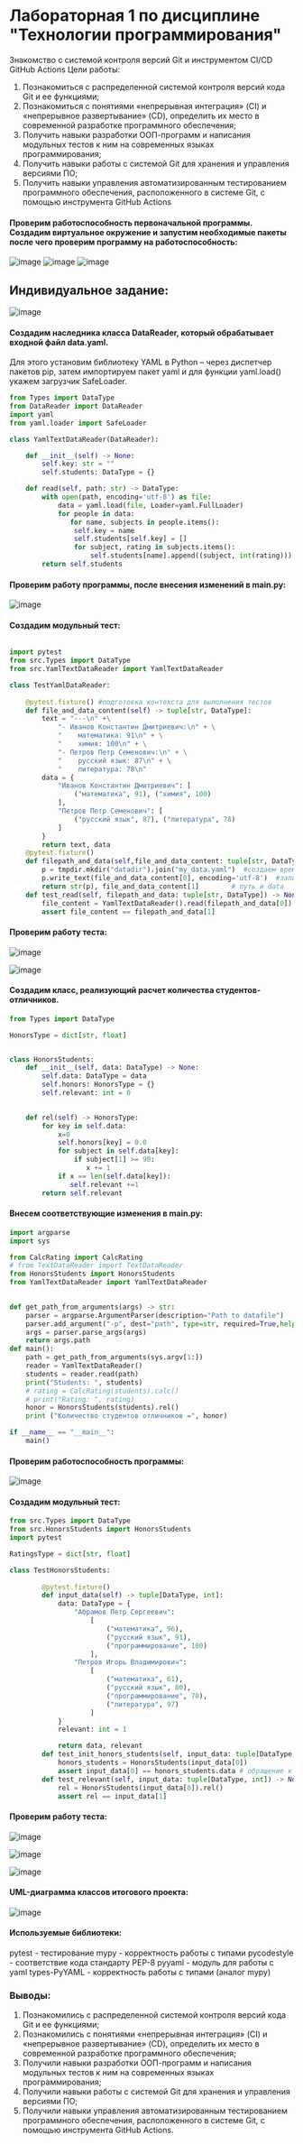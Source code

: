 # Лабораторная 1 по дисциплине "Технологии программирования"
Знакомство с системой контроля версий Git и инструментом CI/CD GitHub Actions
Цели работы:
1. Познакомиться c распределенной системой контроля версий кода Git и ее функциями;
2. Познакомиться с понятиями «непрерывная интеграция» (CI) и «непрерывное развертывание» 
(CD), определить их место в современной разработке программного обеспечения;
3. Получить навыки разработки ООП-программ и написания модульных тестов к ним на 
современных языках программирования;
4. Получить навыки работы с системой Git для хранения и управления версиями ПО;
5. Получить навыки управления автоматизированным тестированием программного обеспечения, 
расположенного в системе Git, с помощью инструмента GitHub Actions

#### Проверим работоспособность первоначальной программы. Создадим виртуальное окружение и запустим необходимые пакеты после чего проверим программу на работоспособность:

![image](https://github.com/VolkovaDasha/TehProgLab1/assets/118906106/570ceb5d-9f85-466c-ab0e-60ac515f2b7d)
![image](https://github.com/VolkovaDasha/TehProgLab1/assets/118906106/9ced85a8-ab66-432c-b80c-c7825d2233db)
![image](https://github.com/VolkovaDasha/TehProgLab1/assets/118906106/f7077247-ac5b-4c8e-be06-f2db419d20d9)

## Индивидуальное задание: 
![image](https://github.com/VolkovaDasha/TehProgLab1/assets/118906106/d39fb935-82bc-40a4-b6cb-854e0f6c7c59)


#### Создадим наследника класса DataReader, который обрабатывает входной файл data.yaml. 

Для этого установим библиотеку YAML в Python – через диспетчер пакетов pip, затем импортируем пакет yaml и для функции yaml.load() укажем загрузчик SafeLoader.

```python
from Types import DataType
from DataReader import DataReader
import yaml
from yaml.loader import SafeLoader

class YamlTextDataReader(DataReader):

    def __init__(self) -> None:
        self.key: str = ""
        self.students: DataType = {}

    def read(self, path: str) -> DataType:
        with open(path, encoding='utf-8') as file:
            data = yaml.load(file, Loader=yaml.FullLoader)
            for people in data:
               for name, subjects in people.items():
                self.key = name
                self.students[self.key] = []
                for subject, rating in subjects.items():
                    self.students[name].append((subject, int(rating)))  
        return self.students
```
#### Проверим работу программы, после внесения изменений в main.py:
![image](https://github.com/VolkovaDasha/TehProgLab1/assets/118906106/6659712a-01be-49c5-86db-ea631f350ce6)

#### Создадим модульный тест:

```python

import pytest
from src.Types import DataType
from src.YamlTextDataReader import YamlTextDataReader

class TestYamlDataReader:
    
    @pytest.fixture() #подготовка контекста для выполнения тестов
    def file_and_data_content(self) -> tuple[str, DataType]:
        text = "---\n" +\
            "- Иванов Константин Дмитриевич:\n" + \
            "    математика: 91\n" + \
            "    химия: 100\n" + \
            "- Петров Петр Семенович:\n" + \
            "    русский язык: 87\n" + \
            "    литература: 78\n"
        data = {
            "Иванов Константин Дмитриевич": [
                ("математика", 91), ("химия", 100)
            ],
            "Петров Петр Семенович": [
                ("русский язык", 87), ("литература", 78)
            ]
        }
        return text, data
    @pytest.fixture()
    def filepath_and_data(self,file_and_data_content: tuple[str, DataType],tmpdir) -> tuple[str, DataType]:
        p = tmpdir.mkdir("datadir").join("my_data.yaml")  #создаем временную папку.пустой каталог и добавление имени нового файла 
        p.write_text(file_and_data_content[0], encoding='utf-8')  #записываем путь
        return str(p), file_and_data_content[1]        # путь и data
    def test_read(self, filepath_and_data: tuple[str, DataType]) -> None:
        file_content = YamlTextDataReader().read(filepath_and_data[0])  #(ссылка путь p)
        assert file_content == filepath_and_data[1]
```

#### Проверим работу теста:

![image](https://github.com/VolkovaDasha/TehProgLab1/assets/118906106/b8f52839-ba29-4f36-8f11-c75834eb06d2)

![image](https://github.com/VolkovaDasha/TehProgLab1/assets/118906106/a61cfeb9-486e-4965-bc30-b8518d5ed1be)



#### Создадим класс, реализующий расчет количества студентов-отличников.

```python
from Types import DataType

HonorsType = dict[str, float]


class HonorsStudents:
    def __init__(self, data: DataType) -> None:
        self.data: DataType = data 
        self.honors: HonorsType = {}
        self.relevant: int = 0
       

    def rel(self) -> HonorsType:
        for key in self.data:
            x=0
            self.honors[key] = 0.0
            for subject in self.data[key]:
                if subject[1] >= 90:
                   x += 1
            if x == len(self.data[key]):
               self.relevant +=1
        return self.relevant
```
#### Внесем соответствующие изменения в main.py:

```python
import argparse
import sys

from CalcRating import CalcRating
# from TextDataReader import TextDataReader
from HonorsStudents import HonorsStudents
from YamlTextDataReader import YamlTextDataReader
 

def get_path_from_arguments(args) -> str:
    parser = argparse.ArgumentParser(description="Path to datafile")
    parser.add_argument("-p", dest="path", type=str, required=True,help="Path to datafile")
    args = parser.parse_args(args)
    return args.path
def main():
    path = get_path_from_arguments(sys.argv[1:])
    reader = YamlTextDataReader()
    students = reader.read(path)
    print("Students: ", students)
    # rating = CalcRating(students).calc()
    # print("Rating: ", rating)
    honor = HonorsStudents(students).rel()
    print ("Количество студентов отличников =", honor)

if __name__ == "__main__":
    main()

```
#### Проверим работоспособность программы:
![image](https://github.com/VolkovaDasha/TehProgLab1/assets/118906106/d9ae0df4-67a3-457e-9daa-57e8e7a3ef11)

#### Создадим модульный тест:
```python
from src.Types import DataType
from src.HonorsStudents import HonorsStudents
import pytest

RatingsType = dict[str, float]

class TestHonorsStudents:
    
        @pytest.fixture()
        def input_data(self) -> tuple[DataType, int]:
            data: DataType = {
                "Абрамов Петр Сергеевич":
                    [
                        ("математика", 96),
                        ("русский язык", 91),
                        ("программирование", 100)
                    ],
                "Петров Игорь Владимирович":
                    [
                        ("математика", 61),
                        ("русский язык", 80),
                        ("программирование", 78),
                        ("литература", 97)
                    ]     
            }
            relevant: int = 1

            return data, relevant
        def test_init_honors_students(self, input_data: tuple[DataType,int]) -> None:          
            honors_students = HonorsStudents(input_data[0])
            assert input_data[0] == honors_students.data # обращение к self.data из класса HonorsStudents (через объект honors_students)
        def test_relevant(self, input_data: tuple[DataType, int]) -> None:
            rel = HonorsStudents(input_data[0]).rel()
            assert rel == input_data[1]
```
#### Проверим работу теста: 

![image](https://github.com/VolkovaDasha/TehProgLab1/assets/118906106/810bfa60-6753-4f73-9fd6-21c8e3ee5fc5)

![image](https://github.com/VolkovaDasha/TehProgLab1/assets/118906106/9f535c99-597d-40fe-a7f4-38ec97b31ed1)

![image](https://github.com/VolkovaDasha/TehProgLab1/assets/118906106/465aa54c-dd36-42bf-85e3-3cb11c6f49ad)

#### UML-диаграмма классов итогового проекта:

![image](https://github.com/VolkovaDasha/TehProgLab1/assets/118906106/9697d91b-b57d-4dca-b7d3-aa409a91a7e7)

#### Используемые библиотеки:

pytest - тестирование
mypy - корректность работы с типами
pycodestyle - соответствие кода стандарту РЕР-8
pyyaml - модуль для работы с yaml
types-PyYAML - корректность работы с типами (аналог mypy)

### Выводы:
1. Познакомились c распределенной системой контроля версий кода Git и ее функциями;
2. Познакомились с понятиями «непрерывная интеграция» (CI) и «непрерывное развертывание» (CD), определить их место в современной разработке программного обеспечения;
3. Получили навыки разработки ООП-программ и написания модульных тестов к ним на современных языках программирования;
4. Получили навыки работы с системой Git для хранения и управления версиями ПО;
5. Получили навыки управления автоматизированным тестированием программного обеспечения, расположенного в системе Git, с помощью инструмента GitHub Actions.



